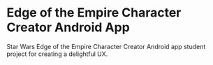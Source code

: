 # Edge of the Empire Character Creator Android App
Star Wars Edge of the Empire Character Creator Android app student project for creating a delightful UX.
